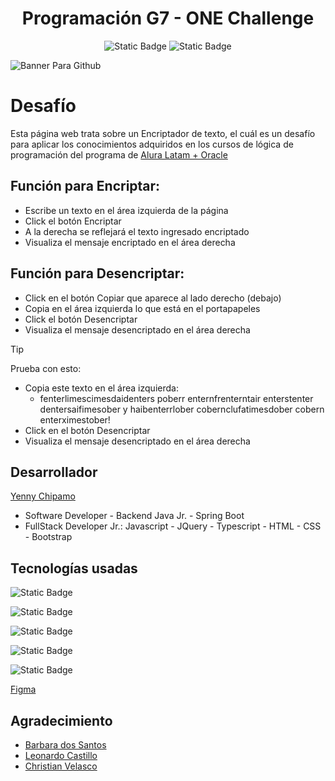 
<h1 align="center"> Programación G7 - ONE Challenge</h1>

<div align="center">

  ![Static Badge](https://img.shields.io/badge/VERSION-1.0-yellow?style=flat)
  ![Static Badge](https://img.shields.io/badge/STATUS-TERMINADO-blue?style=flat)


</div>

![Banner Para Github](https://github.com/user-attachments/assets/07f0f5cf-80fe-46b4-960a-cc6962a6009b)


# Desafío

  Esta página web trata sobre un Encriptador de texto, el cuál es un desafío para aplicar los conocimientos adquiridos en los cursos de lógica de programación del programa de [Alura Latam + Oracle](https://www.linkedin.com/company/alura-latam/) 

## Función para Encriptar:
  * Escribe un texto en el área izquierda de la página
  * Click el botón Encriptar
  * A la derecha se reflejará el texto ingresado encriptado
  * Visualiza el mensaje encriptado en el área derecha

## Función para Desencriptar:
  * Click en el botón Copiar que aparece al lado derecho (debajo)
  * Copia en el área izquierda lo que está en el portapapeles
  * Click el botón Desencriptar
  * Visualiza el mensaje desencriptado en el área derecha

>[!TIP]
>
> Prueba con esto:
>   * Copia este texto en el área izquierda:
>     -  fenterlimescimesdaidenters poberr enternfrenterntair enterstenter dentersaifimesober y haibenterrlober cobernclufatimesdober cobern enterximestober!
>   * Click en el botón Desencriptar
>   * Visualiza el mensaje desencriptado en el área derecha
      
## Desarrollador

[Yenny Chipamo](https://www.linkedin.com/in/yenny-chipamo/)
* Software Developer - Backend Java Jr. - Spring Boot
* FullStack Developer Jr.: Javascript - JQuery - Typescript - HTML - CSS - Bootstrap

## Tecnologías usadas
   
  ![Static Badge](https://img.shields.io/badge/HTML-green?style=flat)
  
  ![Static Badge](https://img.shields.io/badge/CSS-skyblue?style=flat)
  
  ![Static Badge](https://img.shields.io/badge/JAVASCRIPT-fuchsia?style=flat)
  
  ![Static Badge](https://img.shields.io/badge/GOOGLE%20FONTS-red?style=flat)

  ![Static Badge](https://img.shields.io/badge/PROTOTIPO-FIGMA-orange?style=flat)

  [Figma](https://www.figma.com/design/o6Sl8PlGu4KJH9fljzRXEK/Alura-Challenge---Desaf%C3%ADo-1---L%C3%B3gica-(Copy)?node-id=16-60&t=MXLhyu5xtcLNFebm-0)

## Agradecimiento 

* [Barbara dos Santos](https://www.linkedin.com/in/barbara2-dos-santos/)
* [Leonardo Castillo](https://www.linkedin.com/in/leonardo-castillo-4911571a/)
* [Christian Velasco](https://www.linkedin.com/in/christianpva/)
